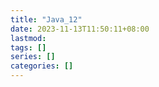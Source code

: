 ```yaml
---
title: "Java_12"
date: 2023-11-13T11:50:11+08:00
lastmod:
tags: []
series: []
categories: []
---
```

